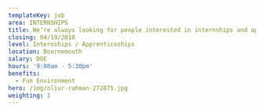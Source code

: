 ```yaml
---
templateKey: job
area: INTERNSHIPS
title: We’re always looking for people interested in internships and apprenticeships.
closing: 04/19/2018
level: Internships / Apprenticeships
location: Bournemouth
salary: DOE
hours: '9:00am - 5:30pm'
benefits:
  - Fun Environment
hero: /img/oliur-rahman-272875.jpg
weighting: 1
---
```

